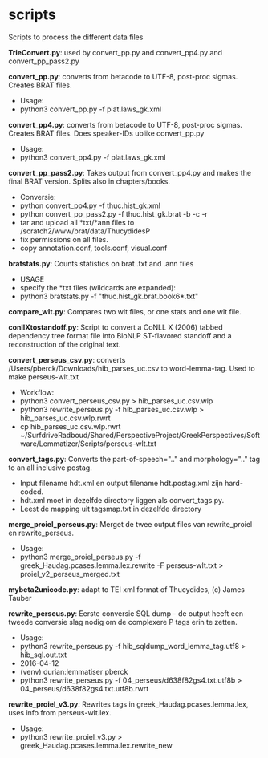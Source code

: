 # scripts
Scripts to process the different data files

**TrieConvert.py**:  used by convert_pp.py and convert_pp4.py and convert_pp_pass2.py

**convert_pp.py**: converts from betacode to UTF-8, post-proc sigmas. Creates BRAT files.

* Usage:
* python3 convert_pp.py -f plat.laws_gk.xml

**convert_pp4.py**: converts from betacode to UTF-8, post-proc sigmas. Creates BRAT files. Does speaker-IDs ublike convert_pp.py

* Usage:
* python3 convert_pp4.py -f plat.laws_gk.xml

**convert_pp_pass2.py**: Takes output from convert_pp4.py and makes the final BRAT version. Splits also in chapters/books.

* Conversie:
* python convert_pp4.py -f thuc.hist_gk.xml
* python convert_pp_pass2.py -f thuc.hist_gk.brat -b -c -r
* tar and upload all \*txt/\*ann files to /scratch2/www/brat/data/ThucydidesP
*  fix permissions on all files.
*  copy annotation.conf, tools.conf, visual.conf

**bratstats.py**: Counts statistics on brat .txt and .ann files

* USAGE
* specify the \*txt files (wildcards are expanded):
* python3 bratstats.py -f "thuc.hist_gk.brat.book6*.txt"

**compare_wlt.py**: Compares two wlt files, or one stats and one wlt file.

**conllXtostandoff.py**:  Script to convert a CoNLL X (2006) tabbed dependency tree format file into BioNLP ST-flavored standoff and a reconstruction of the original text.

**convert_perseus_csv.py**: converts /Users/pberck/Downloads/hib_parses_uc.csv to word-lemma-tag. Used to make perseus-wlt.txt

* Workflow:
* python3 convert_perseus_csv.py > hib_parses_uc.csv.wlp
* python3 rewrite_perseus.py -f hib_parses_uc.csv.wlp > hib_parses_uc.csv.wlp.rwrt
* cp hib_parses_uc.csv.wlp.rwrt ~/SurfdriveRadboud/Shared/PerspectiveProject/GreekPerspectives/Software/Lemmatizer/Scripts/perseus-wlt.txt

**convert_tags.py**: Converts the part-of-speech=".." and  morphology=".." tag to an all inclusive postag. 

* Input filename hdt.xml en output filename hdt.postag.xml zijn hard-coded. 
* hdt.xml moet in dezelfde directory liggen als convert_tags.py. 
* Leest de mapping uit tagsmap.txt in dezelfde directory

**merge_proiel_perseus.py**:  Merget de twee output files van rewrite_proiel en rewrite_perseus.

* Usage:
* python3 merge_proiel_perseus.py -f greek_Haudag.pcases.lemma.lex.rewrite -F perseus-wlt.txt > proiel_v2_perseus_merged.txt

**mybeta2unicode.py**: adapt to TEI xml format of Thucydides, (c) James Tauber

**rewrite_perseus.py**: Eerste conversie SQL dump - de output heeft een tweede conversie slag nodig om de complexere P tags erin te zetten.

* Usage:
* python3 rewrite_perseus.py -f hib_sqldump_word_lemma_tag.utf8 > hib_sql.out.txt
* 2016-04-12
* (venv) durian:lemmatiser pberck
* python3 rewrite_perseus.py -f 04_perseus/d638f82gs4.txt.utf8b > 04_perseus/d638f82gs4.txt.utf8b.rwrt

**rewrite_proiel_v3.py**: Rewrites tags in greek_Haudag.pcases.lemma.lex, uses info from perseus-wlt.lex.

* Usage:
* python3 rewrite_proiel_v3.py > greek_Haudag.pcases.lemma.lex.rewrite_new


